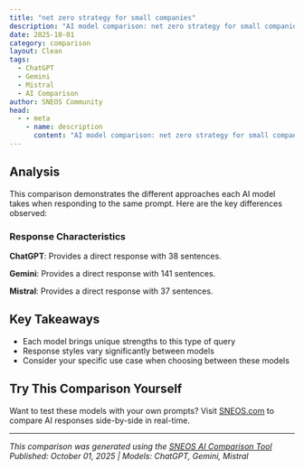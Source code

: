 ```yaml
---
title: "net zero strategy for small companies"
description: "AI model comparison: net zero strategy for small companies..."
date: 2025-10-01
category: comparison
layout: Clean
tags:
  - ChatGPT
  - Gemini
  - Mistral
  - AI Comparison
author: SNEOS Community
head:
  - - meta
    - name: description
      content: "AI model comparison: net zero strategy for small companies..."
---
```


<ChatComparison
  title="net zero strategy for small companies"
  prompt="net zero strategy for small companies"
  :responses='{"ChatGPT": "Creating a net zero strategy for small companies involves planning and implementing actions to reduce greenhouse gas emissions to as close to zero as possible, with any remaining emissions being balanced by offsetting measures. Here\u2019s a straightforward guide tailored for small businesses:\n\n### 1. Understand Your Carbon Footprint\n- **Measure Emissions:** Start by calculating your current carbon footprint. Include emissions from energy use, transportation, waste, and supply chain activities.\n- **Use Tools:** Utilize online carbon footprint calculators designed for small businesses or consider hiring a consultant for a more detailed assessment.\n\n### 2. Set Clear, Achievable Goals\n- **Define Targets:** Set specific, time-bound objectives for reducing emissions (e.g., 30% reduction in 5 years).\n- **Align with Net Zero:** Plan for achieving net zero emissions by a realistic target year (e.g., 2030 or 2040).\n\n### 3. Reduce Energy Consumption\n- **Energy Efficiency:** Upgrade lighting to LEDs, use energy-efficient appliances, and improve insulation in premises.\n- **Behavioral Changes:** Encourage simple actions like turning off equipment when not in use.\n\n### 4. Switch to Renewable Energy\n- **Renewable Energy Sources:** Consider installing solar panels or purchasing green energy from your utility provider.\n- **Green Tariffs:** If on grid electricity, switch to suppliers offering renewable energy options.\n\n### 5. Optimize Transportation and Logistics\n- **Reduce Travel:** Use virtual meetings whenever possible.\n- **Vehicle Choices:** Transition company vehicles to electric or hybrid models.\n- **Efficient Routing:** Plan logistics to reduce fuel usage.\n\n### 6. Manage Waste and Materials\n- **Reduce, Reuse, Recycle:** Implement waste reduction programs.\n- **Sustainable Sourcing:** Choose suppliers with environmentally friendly practices.\n\n### 7. Offset Remaining Emissions\n- **Carbon Offsets:** Invest in verified carbon offset projects like reforestation or renewable energy initiatives to balance out unavoidable emissions.\n\n### 8. Engage Employees and Stakeholders\n- **Training:** Educate employees on sustainability practices.\n- **Collaboration:** Involve customers and suppliers in your net zero journey.\n\n### 9. Monitor, Report, and Improve\n- **Regular Reviews:** Track progress against targets regularly.\n- **Transparency:** Report progress to stakeholders.\n- **Continual Improvement:** Adjust strategies based on outcomes and new technologies.\n\n### 10. Leverage Support and Resources\n- **Government Programs:** Explore grants, incentives, or advisory services.\n- **Industry Groups:** Join networks for knowledge sharing and partnerships.\n\n---\n\n### Example: Simple Net Zero Plan for a Small Company\n\n| Step | Action | Timeline |\n|-----------------------|--------------------------------------|---------------|\n| Measure footprint | Use online calculator | Month 1 |\n| Set targets | 30% reduction in 5 years | Month 2 |\n| Energy efficiency | Switch to LED lighting | Months 3-6 |\n| Renewable energy | Purchase green electricity | Month 6 |\n| Transportation | Promote remote work | Ongoing |\n| Waste reduction | Implement recycling program | Month 4 |\n| Carbon offsets | Purchase offsets for residual emissions | Annually |\n| Employee engagement | Sustainability training | Month 5 |\n| Monitoring | Quarterly progress reports | Ongoing |\n\n---\n\nIf you need, I can also help draft a more detailed strategy tailored to your industry or specific business circumstances.", "Gemini": "Okay, let\u0027s break down a net-zero strategy for small companies. It\u0027s about reducing your carbon footprint and offsetting any unavoidable emissions to achieve a balance. It\u0027s achievable and can even be a business advantage.\n\n**I. Understanding Your Starting Point: Measurement (The Carbon Footprint Audit)**\n\n* **Why it\u0027s Crucial:** You can\u0027t manage what you don\u0027t measure. This identifies the biggest emission sources, allowing you to focus efforts.\n* **Scope 1, 2, and (at least some) 3:**\n * **Scope 1: Direct Emissions.** Emissions from sources you own or control.\n * *Examples:* Company vehicles (gasoline/diesel), on-site combustion of fuels (heating oil, natural gas), refrigerant leaks, industrial processes.\n * **Scope 2: Indirect Emissions (Electricity).** Emissions from the generation of purchased electricity, heat, or cooling.\n * *Example:* Electricity used to power your office, factory, or equipment.\n * **Scope 3: Other Indirect Emissions.** All other emissions that occur in your company\u0027s value chain (both upstream and downstream). *This is the trickiest, but also potentially the largest portion of a small company\u0027s footprint.* Start with the most relevant categories.\n * *Examples:*\n * **Purchased Goods and Services:** Emissions from the production of the goods and services you buy (office supplies, raw materials, etc.).\n * **Capital Goods:** Emissions from the manufacturing of equipment and machinery.\n * **Fuel- and Energy-Related Activities (Not Included in Scope 1 or 2):** Emissions related to the extraction, production, and transportation of fuels and electricity you use.\n * **Transportation and Distribution (Upstream and Downstream):** Emissions from transporting goods to you and from you to your customers.\n * **Waste Generated in Operations:** Emissions from the disposal of waste you generate.\n * **Business Travel:** Emissions from employee travel for work.\n * **Employee Commuting:** Emissions from employees traveling to and from work.\n * **Use of Sold Products:** Emissions from customers using your products. (If applicable)\n * **End-of-Life Treatment of Sold Products:** Emissions from the disposal of your products. (If applicable)\n * **Franchises:** Emissions from franchised businesses (if applicable)\n * **Investments:** Emissions from your investments (if applicable)\n\n* **How to Do It:**\n * **Gather Data:** Collect data on your energy bills, fuel consumption, travel expenses, purchasing records, waste disposal, etc.\n * **Use a Carbon Accounting Tool/Calculator:** Several online tools can help you calculate your footprint. Some free options exist (though may be limited), and paid options offer more features and support. Examples:\n * **Free/Low Cost:**\n * EPA\u0027s Simplified GHG Emissions Calculator\n * Carbon Trust\u0027s SME Carbon Footprint Calculator\n * **Paid (More Comprehensive):**\n * Watershed\n * Persefoni\n * Plan A\n * **Consider a Consultant:** If you\u0027re overwhelmed, a sustainability consultant can guide you through the process, especially for Scope 3.\n * **Focus on the Significant:** Pareto principle (80/20 rule) applies. Identify the 20% of your activities that generate 80% of your emissions.\n\n**II. Setting Targets and Reduction Strategies**\n\n* **Science-Based Targets (Recommended):** Align your reduction targets with what climate science says is necessary to limit global warming. The Science Based Targets initiative (SBTi) is a good resource. However, official SBTi validation might be too complex/expensive for a very small company. You can still use their principles.\n* **Set a Baseline Year:** Choose a year to measure your emissions against. Typically, this is a recent year for which you have good data.\n* **Reduction Targets:** Aim for significant reductions in the short-term (e.g., 30-50% reduction by 2030) and a long-term goal of net-zero by 2050 (or earlier, if possible).\n* **Prioritize Direct Reductions:** Offsetting is important, but *reducing* your emissions should be the primary focus.\n\n**III. Actionable Steps for Emission Reduction**\n\nHere\u0027s a breakdown of reduction strategies, categorized by Scope:\n\n* **Scope 1: Direct Emissions**\n * **Fleet Management:**\n * Transition to electric vehicles (EVs) or hybrid vehicles as feasible.\n * Optimize driving habits (e.g., reduce idling, improve fuel efficiency).\n * Implement a carpooling or public transportation program.\n * **On-Site Energy Efficiency:**\n * Upgrade to energy-efficient equipment (e.g., HVAC systems, lighting).\n * Improve insulation to reduce heating and cooling needs.\n * Regularly maintain equipment to ensure optimal performance.\n * **Process Optimization:**\n * Review industrial processes to identify opportunities for emission reduction (e.g., using alternative materials, improving efficiency).\n * Implement leak detection and repair programs for refrigerants.\n* **Scope 2: Indirect Emissions (Electricity)**\n * **Energy Efficiency:**\n * Conduct an energy audit to identify areas for improvement.\n * Install smart thermostats and energy management systems.\n * Turn off equipment when not in use.\n * **Renewable Energy:**\n * Purchase renewable energy certificates (RECs) to offset your electricity consumption.\n * Install on-site solar panels or other renewable energy sources.\n * Switch to a green energy supplier, if available.\n* **Scope 3: Other Indirect Emissions**\n * **Supply Chain Engagement:**\n * Work with suppliers to reduce their emissions.\n * Prioritize suppliers with strong sustainability practices.\n * Ask suppliers for carbon data related to the goods and services they provide you.\n * **Business Travel:**\n * Encourage virtual meetings instead of in-person travel.\n * Choose lower-emission transportation options (e.g., trains over planes).\n * Offset business travel emissions.\n * **Waste Management:**\n * Implement a comprehensive recycling program.\n * Reduce waste generation through source reduction and reuse.\n * Compost organic waste.\n * **Employee Commuting:**\n * Encourage employees to use public transportation, bike, or walk to work.\n * Offer incentives for carpooling or electric vehicle use.\n * Implement a remote work policy.\n * **Product Design (If Applicable):**\n * Design products for durability and longevity.\n * Use recycled or sustainably sourced materials.\n * Consider the end-of-life impact of your products.\n * **Purchasing Policies:**\n * Prioritize buying products and services from companies with strong environmental performance.\n * Consider the carbon footprint of different products and services when making purchasing decisions.\n\n**IV. Offsetting Unavoidable Emissions**\n\n* **What is Offsetting?** Compensating for your emissions by funding projects that remove or reduce an equivalent amount of CO2 from the atmosphere. *Offsetting should be a last resort after you\u0027ve done everything you can to reduce your own emissions.*\n* **Choose High-Quality Offsets:** Not all offsets are created equal. Look for projects that are:\n * **Verified:** Certified by reputable organizations (e.g., Gold Standard, Verra, Climate Action Reserve).\n * **Additional:** The emission reductions wouldn\u0027t have happened without the offset project.\n * **Permanent:** The carbon storage is long-term (e.g., reforestation projects).\n * **Real:** The emission reductions are measurable and verifiable.\n * **Avoid Double Counting:** Ensure the emission reductions are only claimed once.\n* **Types of Offset Projects:**\n * **Reforestation/Afforestation:** Planting trees to absorb CO2.\n * **Renewable Energy Projects:** Supporting the development of solar, wind, or other renewable energy sources.\n * **Carbon Capture and Storage (CCS):** Capturing CO2 from industrial sources and storing it underground.\n * **Direct Air Capture (DAC):** Removing CO2 directly from the atmosphere.\n * **Community-Based Projects:** Supporting sustainable development projects in local communities.\n* **Offset Providers:** Research and choose a reputable offset provider. Some examples include:\n * NativeEnergy\n * Terrapass\n * South Pole\n\n**V. Reporting and Transparency**\n\n* **Why Report?** Demonstrates commitment, builds trust with stakeholders, and tracks progress.\n* **Annual Reporting:** Publish an annual sustainability report outlining your emissions, reduction targets, and progress.\n* **Transparency:** Be open about your methodology, data sources, and assumptions.\n* **Consider a Framework:** While formal frameworks might be too much for a very small company, understanding the principles of frameworks like GRI (Global Reporting Initiative) can help you structure your reporting.\n* **Communicate Your Progress:** Share your sustainability efforts with customers, employees, and other stakeholders through your website, social media, and other channels.\n\n**VI. Engaging Employees and Stakeholders**\n\n* **Employee Engagement:**\n * Educate employees about your net-zero strategy and their role in achieving it.\n * Encourage employee participation in sustainability initiatives.\n * Provide incentives for sustainable behavior.\n* **Stakeholder Communication:**\n * Communicate your net-zero goals and progress to customers, suppliers, investors, and the community.\n * Solicit feedback from stakeholders on your sustainability efforts.\n * Collaborate with stakeholders to develop and implement sustainable solutions.\n\n**VII. Continuous Improvement**\n\n* **Regular Monitoring and Evaluation:** Track your progress against your targets and identify areas for improvement.\n* **Adaptation and Innovation:** Be prepared to adapt your strategy as new technologies and best practices emerge.\n* **Stay Informed:** Keep up-to-date on the latest climate science, policy developments, and sustainability trends.\n* **Re-evaluate Your Footprint:** At least every few years, recalculate your carbon footprint to ensure you\u0027re accurately measuring your emissions and tracking progress.\n\n**Key Considerations for Small Companies:**\n\n* **Start Small and Scale Up:** Don\u0027t try to do everything at once. Focus on the most impactful actions first.\n* **Cost-Effectiveness:** Prioritize solutions that provide the greatest emission reductions at the lowest cost. Many energy efficiency measures have a good ROI.\n* **Leverage Existing Resources:** Take advantage of free resources, tools, and programs offered by government agencies, industry associations, and non-profit organizations.\n* **Collaboration:** Partner with other businesses or organizations to share resources and expertise.\n* **Focus on Your Core Business:** Integrate sustainability into your core business operations, rather than treating it as a separate initiative.\n* **Communicate Authentically:** Be honest about your progress and challenges. Customers and stakeholders appreciate transparency.\n* **Seek External Funding:** Explore opportunities for grants, loans, or tax incentives to support your sustainability initiatives.\n\n**Benefits of a Net-Zero Strategy for Small Companies:**\n\n* **Reduced Operating Costs:** Energy efficiency measures can save money on utility bills.\n* **Enhanced Brand Reputation:** Customers are increasingly demanding sustainable products and services.\n* **Attract and Retain Talent:** Employees are more likely to work for companies that are committed to sustainability.\n* **Improved Access to Capital:** Investors are increasingly considering environmental, social, and governance (ESG) factors when making investment decisions.\n* **Increased Innovation:** Sustainability can drive innovation and create new business opportunities.\n* **Contribution to a Sustainable Future:** Help combat climate change and protect the environment.\n\nBy following these steps, small companies can develop and implement a successful net-zero strategy that benefits their business and the planet. Remember that it\u0027s a journey, not a destination, and continuous improvement is key. Good luck!\n", "Mistral": "Creating a net zero strategy for small companies involves setting a clear goal to reduce greenhouse gas emissions to as close to zero as possible, and then offsetting any remaining emissions. Here\u0027s a step-by-step strategy to help small companies achieve net zero:\n\n1. **Commitment and Understanding:**\n - Make a public commitment to achieve net zero emissions.\n - Understand the concept of net zero and the three scopes of emissions (Scope 1: Direct emissions, Scope 2: Indirect emissions from purchased energy, Scope 3: Other indirect emissions).\n\n2. **Measure Your Carbon Footprint:**\n - Calculate your company\u0027s baseline emissions across all three scopes.\n - Use available tools and guides, such as the GHG Protocol, for accurate measurement.\n\n3. **Set Clear Targets:**\n - Establish short-term and long-term emission reduction targets (e.g., 50% reduction by 2030, net zero by 2050).\n - Ensure targets are science-based and align with the Paris Agreement.\n\n4. **Reduce Emissions:**\n - Implement energy efficiency measures (e.g., LED lighting, energy-efficient equipment).\n - Transition to renewable energy sources.\n - Improve waste management and recycling practices.\n - Encourage sustainable transportation for employees and goods.\n - Engage with suppliers to reduce Scope 3 emissions.\n\n5. **Offset Remaining Emissions:**\n - Invest in credible carbon offset projects (e.g., reforestation, community projects, carbon capture technologies) to neutralize remaining emissions.\n - Ensure offsets are verified, permanent, and would not occur without your investment.\n\n6. **Integrate Net Zero into Business Strategy:**\n - Align net zero goals with overall business objectives.\n - Engage employees, customers, and stakeholders in your net zero journey.\n - Monitor and report progress regularly.\n\n7. **Continuous Improvement:**\n - Regularly review and update your net zero strategy.\n - Stay informed about best practices and new technologies.\n - Be prepared to adjust your strategy based on feedback and lessons learned.\n\n8. **Certification and Recognition:**\n - Consider obtaining certification or recognition for your net zero achievements (e.g., B Corp Certification, UN Climate Neutral Now).\n\nHere are some resources to help small companies develop their net zero strategy:\n\n- Science Based Targets initiative (SBTi)\n- Carbon Trust\n- CDP (formerly Carbon Disclosure Project)\n- United Nations Framework Convention on Climate Change (UNFCCC)\n- Local government and industry-specific resources"}' 
  published-date="15:49"
/>

## Analysis

This comparison demonstrates the different approaches each AI model takes when responding to the same prompt. Here are the key differences observed:

### Response Characteristics

**ChatGPT**: Provides a direct response with 38 sentences. 

**Gemini**: Provides a direct response with 141 sentences. 

**Mistral**: Provides a direct response with 37 sentences. 

## Key Takeaways

- Each model brings unique strengths to this type of query
- Response styles vary significantly between models
- Consider your specific use case when choosing between these models

## Try This Comparison Yourself

Want to test these models with your own prompts? Visit [SNEOS.com](https://sneos.com) to compare AI responses side-by-side in real-time.

---

*This comparison was generated using the [SNEOS AI Comparison Tool](https://sneos.com)*
*Published: October 01, 2025 | Models: ChatGPT, Gemini, Mistral*

